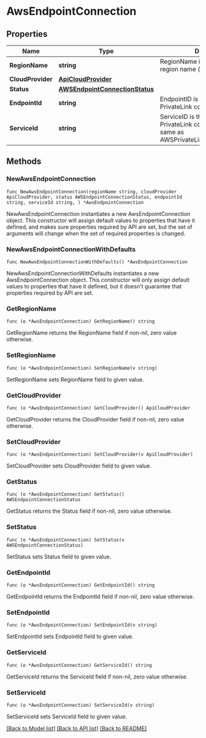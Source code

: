 # AwsEndpointConnection

## Properties

Name | Type | Description | Notes
------------ | ------------- | ------------- | -------------
**RegionName** | **string** | RegionName is the cloud provider region name (i.e. us-east-1). | 
**CloudProvider** | [**ApiCloudProvider**](ApiCloudProvider.md) |  | 
**Status** | [**AWSEndpointConnectionStatus**](AWSEndpointConnectionStatus.md) |  | 
**EndpointId** | **string** | EndpointID is the client side of the PrivateLink connection. | 
**ServiceId** | **string** | ServiceID is the server side of the PrivateLink connection. This is the same as AWSPrivateLinkEndpoint.service_id. | 

## Methods

### NewAwsEndpointConnection

`func NewAwsEndpointConnection(regionName string, cloudProvider ApiCloudProvider, status AWSEndpointConnectionStatus, endpointId string, serviceId string, ) *AwsEndpointConnection`

NewAwsEndpointConnection instantiates a new AwsEndpointConnection object.
This constructor will assign default values to properties that have it defined,
and makes sure properties required by API are set, but the set of arguments
will change when the set of required properties is changed.

### NewAwsEndpointConnectionWithDefaults

`func NewAwsEndpointConnectionWithDefaults() *AwsEndpointConnection`

NewAwsEndpointConnectionWithDefaults instantiates a new AwsEndpointConnection object.
This constructor will only assign default values to properties that have it defined,
but it doesn't guarantee that properties required by API are set.

### GetRegionName

`func (o *AwsEndpointConnection) GetRegionName() string`

GetRegionName returns the RegionName field if non-nil, zero value otherwise.

### SetRegionName

`func (o *AwsEndpointConnection) SetRegionName(v string)`

SetRegionName sets RegionName field to given value.

### GetCloudProvider

`func (o *AwsEndpointConnection) GetCloudProvider() ApiCloudProvider`

GetCloudProvider returns the CloudProvider field if non-nil, zero value otherwise.

### SetCloudProvider

`func (o *AwsEndpointConnection) SetCloudProvider(v ApiCloudProvider)`

SetCloudProvider sets CloudProvider field to given value.

### GetStatus

`func (o *AwsEndpointConnection) GetStatus() AWSEndpointConnectionStatus`

GetStatus returns the Status field if non-nil, zero value otherwise.

### SetStatus

`func (o *AwsEndpointConnection) SetStatus(v AWSEndpointConnectionStatus)`

SetStatus sets Status field to given value.

### GetEndpointId

`func (o *AwsEndpointConnection) GetEndpointId() string`

GetEndpointId returns the EndpointId field if non-nil, zero value otherwise.

### SetEndpointId

`func (o *AwsEndpointConnection) SetEndpointId(v string)`

SetEndpointId sets EndpointId field to given value.

### GetServiceId

`func (o *AwsEndpointConnection) GetServiceId() string`

GetServiceId returns the ServiceId field if non-nil, zero value otherwise.

### SetServiceId

`func (o *AwsEndpointConnection) SetServiceId(v string)`

SetServiceId sets ServiceId field to given value.


[[Back to Model list]](../README.md#documentation-for-models) [[Back to API list]](../README.md#documentation-for-api-endpoints) [[Back to README]](../README.md)


